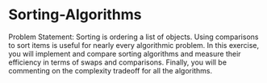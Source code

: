 # Sorting-Algorithms

Problem Statement:
Sorting is ordering a list of objects. Using comparisons to sort items is useful for nearly every algorithmic problem.  In this exercise, you will implement and compare sorting algorithms and measure their efficiency in terms of swaps and comparisons. Finally, you will be commenting on the complexity tradeoff for all the algorithms.

